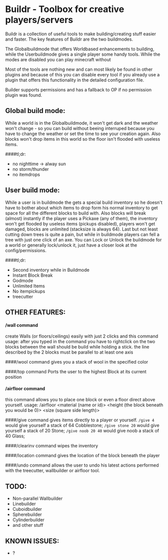 Buildr - Toolbox for creative players/servers
=============================================

Buildr is a collection of useful tools to make building/creating stuff easier and faster.
The key features of Buildr are the two buildmodes. 

The Globalbuildmode that offers Worldbased enhancements to building, while the Userbuildmode gives a single player some handy tools.
While the modes are disabled you can play minecraft without 

Most of the tools are nothing new and can most likely be found in other plugins and because of this you can disable every tool if you already use a plugin that offers this functionality in the detailed configuration file. 

Builder supports permissions and has a fallback to OP if no permission plugin was found.


Global build mode:
------------------
While a world is in the Globalbuildmode, it won't get dark and the weather won't change - so you can build without beeing interruped because you have to change the weather or set the time to see your creation again.
Also blocks won't drop items in this world so the floor isn't flooded with useless items.

####tl;dr:

* no nighttime -> alway sun
* no storm/thunder
* no itemdrops

User build mode:
----------------
While a user is in buildmode the gets a special build inventory so he doesn't have to bother about which items to drop form his normal inventory to get space for all the different blocks to build with. Also blocks will break (almost) instantly if the player uses a Pickaxe (any of them), the inventory won't get flooded by useless items (pickups disabled), players won't get damaged, blocks are unlimited (stacksize is always 64). Last but not least cutting down trees is quite a pain, but while in buildmode players can fell a tree with just one click of an axe.
You can Lock or Unlock the buildmode for a world or generally lock/unlock it, just have a closer look at the config/permissions.

####tl;dr:

* Second inventory while in Buildmode
* Instant Block Break
* Godmode
* Unlimited Items
* No itempickups
* treecutter

OTHER FEATURES:
---------------

#### /wall command
create Walls (or floors/ceilings) easily with just 2 clicks and this command
usage: after you typed in the command you have to rightclick on the two blocks between the wall should be build while holding a stick. the line described by the 2 blocks must be parallel to at least one axis 

####/wool command
gives you a stack of wool in the specified color

####/top command
Ports the user to the highest Block at its current position

#### /airfloor command
this command allows you to place one block or even a floor direct above yourself.
usage: /airfloor <material (name or id)> <height (the block beneath you would be 0)> <size (square side length)>

####/give command
gives items directly to a player or yourself. 
`/give 4` would give yourself a stack of 64 Cobblestone;
`/give stone 20` would give yourself a stack of 20 Stone;
`/give noob 20 40` would give noob a stack of 40 Glass;


####/clearinv command
wipes the inventory 

####/location command
gives the location of the block beneath the player

####/undo command
allows the user to undo his latest actions performed with the treecutter, wallbuilder or airfloor tool.


TODO:
-----
*	Non-parallel Wallbuilder
*	Linebuilder
*	Cuboidbuilder
*	Spherebuilder
*	Cylinderbuilder 
*	and other stuff

KNOWN ISSUES:
-------------
*	?